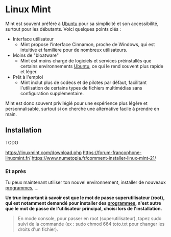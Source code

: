 # Linux Mint

Mint est souvent préféré à [Ubuntu](Ubuntu) pour sa simplicité et son accessibilité, surtout pour les débutants. Voici quelques points clés :

- Interface utilisateur
  - Mint propose l'interface Cinnamon, proche de Windows, qui est intuitive et familière pour de nombreux utilisateurs.
- Moins de "bloatware"
  - Mint est moins chargé de logiciels et services préinstallés que certains environnements [Ubuntu](Ubuntu), ce qui le rend souvent plus rapide et léger.
- Prêt à l'emploi
  - Mint inclut plus de codecs et de pilotes par défaut, facilitant l'utilisation de certains types de fichiers multimédias sans configuration supplémentaire.

Mint est donc souvent privilégié pour une expérience plus légère et personnalisable, surtout si on cherche une alternative facile à prendre en main.

## Installation

TODO

https://linuxmint.com/download.php
https://forum-francophone-linuxmint.fr/
https://www.numetopia.fr/comment-installer-linux-mint-21/

### Et après

Tu peux maintenant utiliser ton nouvel environnement, installer de nouveaux [programmes](../soft/README.md), ...

**Un truc important à savoir est que le mot de passe superutilisateur (root), qui est notamment demandé pour installer des [programmes](../soft/README.md), n'est autre que le mot de passe de l'utilisateur principal, choisi lors de l'installation.**

> En mode console, pour passer en root (superutilisateur), tapez sudo suivi de la commande (ex : sudo chmod 664 toto.txt pour changer les droits d'un fichier).
